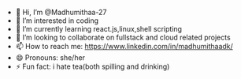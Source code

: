 - 👋 Hi, I’m @Madhumithaa-27
- 👀 I’m interested in coding
- 🌱 I’m currently learning react.js,linux,shell scripting 
- 💞️ I’m looking to collaborate on fullstack and cloud related projects 
- 📫 How to reach me: https://www.linkedin.com/in/madhumithaadk/
- 😄 Pronouns: she/her
- ⚡ Fun fact: i hate tea(both spilling and drinking)

